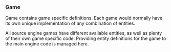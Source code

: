 ### Game

Game contains game specific definitions. Each game would normally have its own unique 
implementation of any combination of entities.

All source engine games have different available entities, as well as plenty 
of their own game specific code. Providing entity definitions for the game
to the main engine code is managed here.